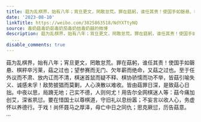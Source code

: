 ```yaml
---
title: 菇为乱棋界，始有八年；宵旦更文，罔敢怠荒。罪在菇躬，谁任其责！使国手如磬悬、棋枰卒污莱，菇之过也；望参赛而无门、欠年薪而绝命，又菇之过也。至于任外议而...
date: '2023-08-10'
linkTitle: https://weibo.com/3825863518/NdYXTtyNQ
source: 毒奶菇毒奶茹毒奶茄毒奶喆毒奶囍的微博
description: 菇为乱棋界，始有八年；宵旦更文，罔敢怠荒。罪在菇躬，谁任其责！使国手如磬悬、棋枰卒污莱，菇之过也；望参赛而无门、欠年薪而绝命，又菇之过也。至于任外议而不肃、放内讧而不清，棋迷首鼠而疑不释、棋协骄懦而功不举，皆菇引喻失义、诚感未孚！敌势披猖而莫剿，人心涣散以难收。皆由菇罪日深，是致菇心日拙。中夜以思，局蹐无地；己实不德，人则何尤！用告尔全网棋迷人等：菇今痛加创艾，深省夙愆。要在惜国士以尊棋道，守旧礼以息纷嚣；不妄言以收人心，务虚怀以养德行。于戏！尚怀聂马之厚泽，毋亡中日之同仇；思克厥愆，历告菇意。
  ...
disable_comments: true
---
```

菇为乱棋界，始有八年；宵旦更文，罔敢怠荒。罪在菇躬，谁任其责！使国手如磬悬、棋枰卒污莱，菇之过也；望参赛而无门、欠年薪而绝命，又菇之过也。至于任外议而不肃、放内讧而不清，棋迷首鼠而疑不释、棋协骄懦而功不举，皆菇引喻失义、诚感未孚！敌势披猖而莫剿，人心涣散以难收。皆由菇罪日深，是致菇心日拙。中夜以思，局蹐无地；己实不德，人则何尤！用告尔全网棋迷人等：菇今痛加创艾，深省夙愆。要在惜国士以尊棋道，守旧礼以息纷嚣；不妄言以收人心，务虚怀以养德行。于戏！尚怀聂马之厚泽，毋亡中日之同仇；思克厥愆，历告菇意。 ...